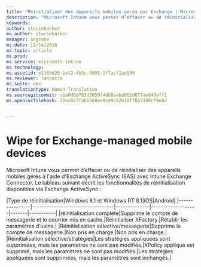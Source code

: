 ```yaml
---
title: "Réinitialiser des appareils mobiles gérés par Exchange | Microsoft Intune"
description: "Microsoft Intune vous permet d’effacer ou de réinitialiser des appareils mobiles gérés à l&quot;aide d&quot;Exchange ActiveSync (EAS) avec Intune Exchange Connector"
keywords: 
author: staciebarker
ms.author: staciebarker
manager: angrobe
ms.date: 11/14/2016
ms.topic: article
ms.prod: 
ms.service: microsoft-intune
ms.technology: 
ms.assetid: e116b620-1e12-4b5c-9905-2f7acf2ae530
ms.reviewer: lancecra
ms.suite: ems
translationtype: Human Translation
ms.sourcegitcommit: cba0d6d781d3050f4dd8aabd661d677ae849eff1
ms.openlocfilehash: 22ec027fabb560ee0ce9c02b10f78a7100cf9e8d


---
```



# <a name="wipe-for-exchange-managed-mobile-devices"></a>Wipe for Exchange-managed mobile devices
Microsoft Intune vous permet d’effacer ou de réinitialiser des appareils mobiles gérés à l'aide d'Exchange ActiveSync (EAS) avec Intune Exchange Connector. Le tableau suivant décrit les fonctionnalités de réinitialisation disponibles via Exchange ActiveSync :

|Type de réinitialisation|Windows 8.1 et Windows RT 8.1|iOS|Android|
|----------------|----------------------------------|--------------|-------------------|-------|-----------|
|réinitialisation complète|Supprime le compte de messagerie et le courrier mis en cache.|Réinitialiser XFactory.|Rétablir les paramètres d’usine.|
|Réinitialisation sélective/messagerie|Supprime le compte de messagerie.|Non pris en charge.|Non pris en charge.|
|Réinitialisation sélective/stratégies|Les stratégies appliquées sont supprimées, mais les paramètres ne sont pas modifiés.|XPolicy appliqué est supprimé, mais les paramètres ne sont pas modifiés.|Les stratégies appliquées sont supprimées, mais les paramètres sont inchangés.|



<!--HONumber=Nov16_HO2-->


